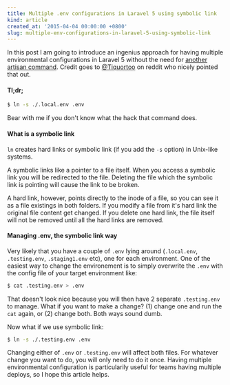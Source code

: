 ```yaml
---
title: Multiple .env configurations in Laravel 5 using symbolic link
kind: article
created_at: '2015-04-04 00:00:00 +0800'
slug: multiple-env-configurations-in-laravel-5-using-symbolic-link
---
```


In this post I am going to introduce an ingenius approach for having multiple environmental configurations in Laravel 5 without the need for [another artisan command](http://blog3.tommyku.com/blog/an-artisan-command-for-using-multiple-environment-configurations-in-laravel-5). Credit goes to [@Tiquortoo](http://www.reddit.com/r/programming/comments/30h39l/managing_multiple_env_with_artisan_in_laravel_5/) on reddit who nicely pointed that out. 

#### Tl;dr;

~~~ bash
$ ln -s ./.local.env .env
~~~

Bear with me if you don't know what the hack that command does.

#### What is a symbolic link

`ln` creates hard links or symbolic link (if you add the `-s` option) in Unix-like systems.

A symbolic links like a pointer to a file itself. When you access a symbolic link you will be redirected to the file. Deleting the file which the symbolic link is pointing will cause the link to be broken.

A hard link, however,  points directly to the inode of a file, so you can see it as a file existings in both folders. If you modify a file from it's hard link the original file content get changed. If you delete one hard link, the file itself will not be removed until all the hard links are removed. 

#### Managing .env, the symbolic link way

Very likely that you have a couple of `.env` lying around (`.local.env`, `.testing.env`, `.staging1.env` etc), one for each environment. One of the easiest way to change the environement is to simply overwrite the `.env` with the config file of your target environment like:

~~~ bash
$ cat .testing.env > .env
~~~

That doesn't look nice because you will then have 2 separate `.testing.env` to manage. What if you want to make a change? (1) change one and run the `cat` again, or (2) change both. Both ways sound dumb. 

Now what if we use symbolic link:

~~~ bash
$ ln -s ./.testing.env .env
~~~

Changing either of `.env` or `.testing.env` will affect both files. For whatever change you want to do, you will only need to do it once. Having multiple environmental configuration is particularily useful for teams having multiple deploys, so I hope this article helps.
